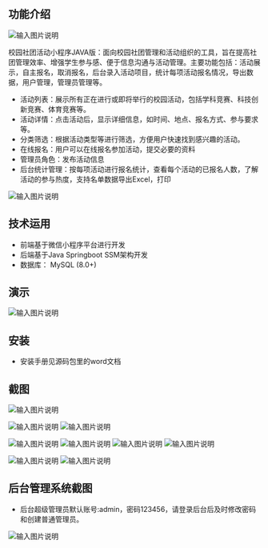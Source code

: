 ## 功能介绍 

![输入图片说明](demo/%E4%BA%8C%E7%BB%B4%E7%A0%81.png)

校园社团活动小程序JAVA版：面向校园社团管理和活动组织的工具，旨在提高社团管理效率、增强学生参与感、便于信息沟通与活动管理。主要功能包括：活动展示，自主报名，取消报名，后台录入活动项目，统计每项活动报名情况，导出数据，用户管理，管理员管理等。

- 活动列表：展示所有正在进行或即将举行的校园活动，包括学科竞赛、科技创新竞赛、体育竞赛等。
- 活动详情：点击活动后，显示详细信息，如时间、地点、报名方式、参与要求等。
- 分类筛选：根据活动类型等进行筛选，方便用户快速找到感兴趣的活动。
- 在线报名：用户可以在线报名参加活动，提交必要的资料 
- 管理员角色：发布活动信息
- 后台统计管理：按每项活动进行报名统计，查看每个活动的已报名人数，了解活动的参与热度，支持名单数据导出Excel，打印 

 ![输入图片说明](demo/%E6%A0%A1%E5%9B%AD%E7%A4%BE%E5%9B%A2%E6%B4%BB%E5%8A%A8%E5%B0%8F%E7%A8%8B%E5%BA%8F%20(2).jpg)

## 技术运用
- 前端基于微信小程序平台进行开发
- 后端基于Java Springboot SSM架构开发
- 数据库： MySQL (8.0+) 


## 演示 
 
![输入图片说明](demo/%E4%BA%8C%E7%BB%B4%E7%A0%81.png)

## 安装

- 安装手册见源码包里的word文档 


## 截图

 ![输入图片说明](demo/0%E9%A6%96%E9%A1%B5.png)

![输入图片说明](demo/1%E5%85%AC%E5%91%8A.png)
![输入图片说明](demo/2%E6%97%A5%E5%8E%86.png)

![输入图片说明](demo/3%E6%88%91%E7%9A%84.png)
![输入图片说明](demo/5%E5%85%AC%E5%91%8A.png)
![输入图片说明](demo/6%E4%BA%92%E5%8A%A8.png)
![输入图片说明](demo/7%E6%8A%A5%E5%90%8D.png)

![输入图片说明](demo/8%E6%88%91%E7%9A%84%E6%8A%A5%E5%90%8D.png)
![输入图片说明](demo/9%E6%88%91%E7%9A%84%E6%8A%A5%E5%90%8D%E8%AF%A6%E6%83%85.png)

## 后台管理系统截图 
- 后台超级管理员默认账号:admin，密码123456，请登录后台后及时修改密码和创建普通管理员。

![输入图片说明](demo/80%E5%90%8E%E5%8F%B0%E9%A6%96%E9%A1%B5.png)
 